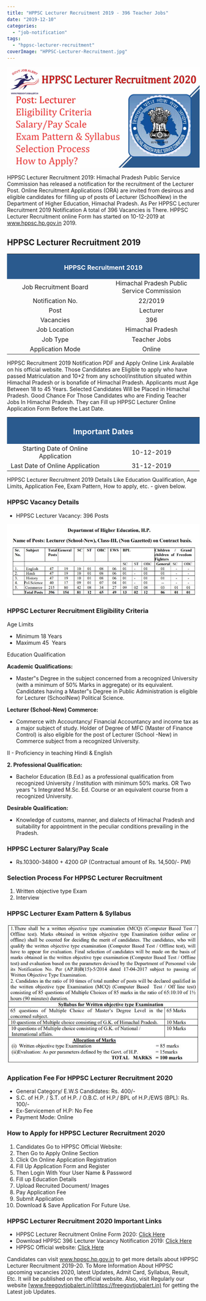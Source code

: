 ```yaml
---
title: "HPPSC Lecturer Recruitment 2019 - 396 Teacher Jobs"
date: "2019-12-10"
categories: 
  - "job-notification"
tags: 
  - "hppsc-lecturer-recruitment"
coverImage: "HPPSC-Lecturer-Recruitment.jpg"
---
```


![HPPSC Lecturer Recruitment](images/HPPSC-Lecturer-Recruitment.jpg)

HPPSC Lecturer Recruitment 2019: Himachal Pradesh Public Service Commission has released a notification for the recruitment of the Lecturer Post. Online Recruitment Applications (ORA) are invited from desirous and eligible candidates for filling up of posts of Lecturer (SchoolNew) in the Department of Higher Education, Himachal Pradesh. As Per HPPSC Lecturer Recruitment 2019 Notification A total of 396 Vacancies is There. HPPSC Lecturer Recruitment online Form has started on 10-12-2019 at www.hppsc.hp.gov.in 2019.

## **HPPSC Lecturer Recruitment 2019**

<table style="border-collapse: collapse; width: 100%;"><tbody><tr><td style="width: 50%; background-color: #2a5a8e; text-align: center;" colspan="2"><h3><strong><span style="color: #ffffff;">HPPSC Recruitment 2019</span></strong></h3></td></tr><tr><td style="width: 50%; text-align: center;"><span style="font-size: 12pt;">Job Recruitment Board</span></td><td style="width: 50%; text-align: center;"><span style="font-size: 12pt;">Himachal Pradesh Public Service Commission</span></td></tr><tr><td style="width: 50%; text-align: center;"><span style="font-size: 12pt;">Notification No.</span></td><td style="width: 50%; text-align: center;"><span style="font-size: 12pt;">22/2019</span></td></tr><tr><td style="width: 50%; text-align: center;"><span style="font-size: 12pt;">Post</span></td><td style="width: 50%; text-align: center;"><span style="font-size: 12pt;">Lecturer</span></td></tr><tr><td style="width: 50%; text-align: center;"><span style="font-size: 12pt;">Vacancies</span></td><td style="width: 50%; text-align: center;"><span style="font-size: 12pt;">396</span></td></tr><tr><td style="width: 50%; text-align: center;"><span style="font-size: 12pt;">Job Location</span></td><td style="width: 50%; text-align: center;"><span style="font-size: 12pt;">Himachal Pradesh</span></td></tr><tr><td style="width: 50%; text-align: center;"><span style="font-size: 12pt;">Job Type</span></td><td style="width: 50%; text-align: center;"><span style="font-size: 12pt;">Teacher Jobs</span></td></tr><tr><td style="width: 50%; text-align: center;"><span style="font-size: 12pt;">Application Mode</span></td><td style="width: 50%; text-align: center;"><span style="font-size: 12pt;">Online</span></td></tr></tbody></table>

HPPSC Recruitment 2019 Notification PDF and Apply Online Link Available on his official website. Those Candidates are Eligible to apply who have passed Matriculation and 10+2 from any school/institution situated within Himachal Pradesh or is bonafide of Himachal Pradesh. Applicants must Age Between 18 to 45 Years. Selected Candidates Will be Placed in Himachal Pradesh. Good Chance For Those Candidates who are Finding Teacher Jobs In Himachal Pradesh. They can Fill up HPPSC Lecturer Online Application Form Before the Last Date.

<table style="border-collapse: collapse;"><tbody><tr><td style="width: 50%; background-color: #2a5a8e; text-align: center;" colspan="2"><h3><strong><span style="font-size: 15pt; color: #ffffff;">Important Dates</span></strong></h3></td></tr><tr><td style="width: 50%; text-align: center;"><span style="font-size: 12pt;">Starting Date of Online Application</span></td><td style="width: 50%; text-align: center;"><span style="font-size: 12pt;">10-12-2019</span></td></tr><tr><td style="width: 50%; text-align: center;"><span style="font-size: 12pt;">Last Date of Online Application</span></td><td style="width: 50%; text-align: center;"><span style="font-size: 12pt;">31-12-2019</span></td></tr></tbody></table>

HPPSC Lecturer Recruitment 2019 Details Like Education Qualification, Age Limits, Application Fee, Exam Pattern, How to apply, etc. - given below.

### **HPPSC Vacancy Details**

- HPPSC Lecturer Vacancy: 396 Posts

![HPPSC Lecturer Recruitment](images/HPPSC-Lecturer-Recruitment-2019-396-Teacher-Jobs.jpg)

### **HPPSC Lecturer Recruitment Eligibility Criteria**

Age Limits

- Minimum 18 Years
- Maximum 45  Years

Education Qualification

**Academic Qualifications:**

- Master‟s Degree in the subject concerned from a recognized University (with a minimum of 50% Marks in aggregate) or its equivalent. Candidates having a Master‟s Degree in Public Administration is eligible for Lecturer (SchoolNew) Political Science.

**Lecturer (School-New) Commerce:**

- Commerce with Accountancy/ Financial Accountancy and income tax as a major subject of study. Holder of Degree of MFC (Master of Finance Control) is also eligible for the post of Lecturer (School -New) in Commerce subject from a recognized University.

II - Proficiency in teaching Hindi & English

**2\. Professional Qualification:**

- Bachelor Education (B.Ed.) as a professional qualification from recognized University / Institution with minimum 50% marks. OR Two years ‟s Integrated M.Sc. Ed. Course or an equivalent course from a recognized University.

**Desirable Qualification:**

- Knowledge of customs, manner, and dialects of Himachal Pradesh and suitability for appointment in the peculiar conditions prevailing in the Pradesh.

### **HPPSC Lecturer Salary/Pay Scale**

- Rs.10300-34800 + 4200 GP (Contractual amount of Rs. 14,500/- PM)

### **Selection Process For HPPSC Lecturer Recruitment**

1. Written objective type Exam
2. Interview

### **HPPSC Lecturer Exam Pattern & Syllabus**

![HPPSC Lecturer Recruitment 2019 ](images/HPPSC-Lecturer-Recruitment-2019-Exam-Pattren-Syllabus.jpg)

### **Application Fee For HPPSC Lecturer Recruitment 2020**

- General Category/ E.W.S Candidates: Rs. 400/-
- S.C. of H.P. / S.T. of H.P. / O.B.C. of H.P./ BPL of H.P./EWS (BPL): Rs. 100/-
- Ex-Servicemen of H.P: No Fee
- Payment Mode: Online

### **How to Apply for HPPSC Lecturer Recruitment 2020**

1. Candidates Go to HPPSC Official Website:
2. Then Go to Apply Online Section
3. Click On Online Application Registration
4. Fill Up Application Form and Register
5. Then Login With Your User Name & Password
6. Fill up Education Details
7. Upload Recruited Document/ Images
8. Pay Application Fee
9. Submit Application 
10. Download & Save Application For Future Use.

### **HPPSC Lecturer Recruitment 2020 Important Links**

- HPPSC Lecturer Recruitment Online Form 2020: [Click Here](http://www.hppsc.hp.gov.in/hppsc/Content/Index/?qlid=13&Ls_is=16&lngid=1)
- Download HPPSC 396 Lecturer Vacancy Notification 2019: [Click Here](http://www.hppsc.hp.gov.in/hppsc//WriteReadData/LINKS/PGT2240348ecf-62c4-4f80-8fad-4620fd7d621b.pdf)
- HPPSC Official website: [Click Here](http://www.hppsc.hp.gov.in/)

Candidates can visit www.hppsc.hp.gov.in to get more details about HPPSC Lecturer Recruitment 2019-20. To More Information About HPPSC upcoming vacancies 2020, latest Updates, Admit Card, Syllabus, Result, Etc. It will be published on the official website. Also, visit Regularly our website [www.freegovtjobalert.in](https://freegovtjobalert.in) for getting the Latest job Updates.
